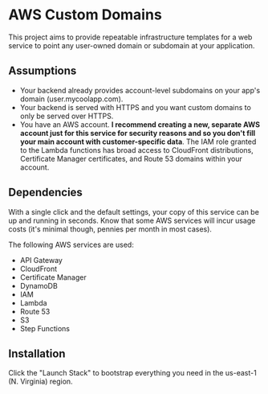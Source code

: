 # AWS Custom Domains

This project aims to provide repeatable infrastructure templates for a web service to point any user-owned domain or subdomain at your application.

## Assumptions

* Your backend already provides account-level subdomains on your app's domain (user.mycoolapp.com).
* Your backend is served with HTTPS and you want custom domains to only be served over HTTPS.
* You have an AWS account. **I recommend creating a new, separate AWS account just for this service for security reasons and so you don't fill your main account with customer-specific data**. The IAM role granted to the Lambda functions has broad access to CloudFront distributions, Certificate Manager certificates, and Route 53 domains within your account.

## Dependencies

With a single click and the default settings, your copy of this service can be up and running in seconds. Know that some AWS services will incur usage costs (it's minimal though, pennies per month in most cases).

The following AWS services are used:

* API Gateway
* CloudFront
* Certificate Manager
* DynamoDB
* IAM
* Lambda
* Route 53
* S3
* Step Functions

## Installation

Click the "Launch Stack" to bootstrap everything you need in the us-east-1 (N. Virginia) region.
